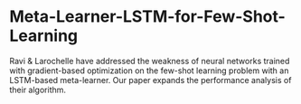 # Meta-Learner-LSTM-for-Few-Shot-Learning
Ravi &amp; Larochelle have addressed the weakness of neural networks trained with gradient-based optimization on the few-shot learning problem with an LSTM-based meta-learner. Our paper expands the performance analysis of their algorithm.
